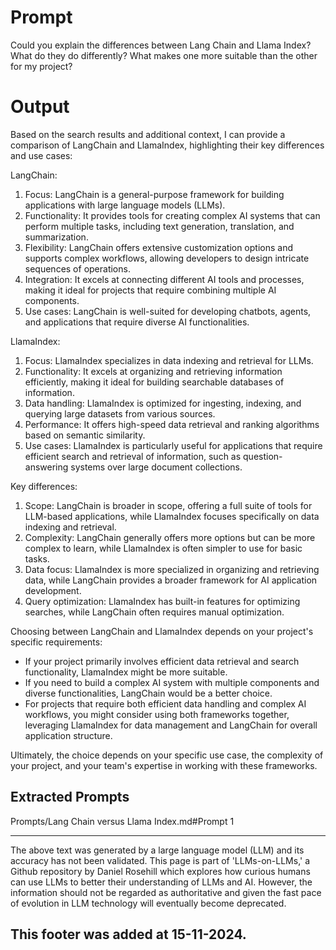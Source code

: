 # Prompt

Could you explain the differences between Lang Chain and Llama Index? What do they do differently? What makes one more suitable than the other for my project?

# Output

Based on the search results and additional context, I can provide a comparison of LangChain and LlamaIndex, highlighting their key differences and use cases:

LangChain:

1. Focus: LangChain is a general-purpose framework for building applications with large language models (LLMs).
2. Functionality: It provides tools for creating complex AI systems that can perform multiple tasks, including text generation, translation, and summarization.
3. Flexibility: LangChain offers extensive customization options and supports complex workflows, allowing developers to design intricate sequences of operations.
4. Integration: It excels at connecting different AI tools and processes, making it ideal for projects that require combining multiple AI components.
5. Use cases: LangChain is well-suited for developing chatbots, agents, and applications that require diverse AI functionalities.

LlamaIndex:

1. Focus: LlamaIndex specializes in data indexing and retrieval for LLMs.
2. Functionality: It excels at organizing and retrieving information efficiently, making it ideal for building searchable databases of information.
3. Data handling: LlamaIndex is optimized for ingesting, indexing, and querying large datasets from various sources.
4. Performance: It offers high-speed data retrieval and ranking algorithms based on semantic similarity.
5. Use cases: LlamaIndex is particularly useful for applications that require efficient search and retrieval of information, such as question-answering systems over large document collections.

Key differences:

1. Scope: LangChain is broader in scope, offering a full suite of tools for LLM-based applications, while LlamaIndex focuses specifically on data indexing and retrieval.
2. Complexity: LangChain generally offers more options but can be more complex to learn, while LlamaIndex is often simpler to use for basic tasks.
3. Data focus: LlamaIndex is more specialized in organizing and retrieving data, while LangChain provides a broader framework for AI application development.
4. Query optimization: LlamaIndex has built-in features for optimizing searches, while LangChain often requires manual optimization.

Choosing between LangChain and LlamaIndex depends on your project's specific requirements:

- If your project primarily involves efficient data retrieval and search functionality, LlamaIndex might be more suitable.
- If you need to build a complex AI system with multiple components and diverse functionalities, LangChain would be a better choice.
- For projects that require both efficient data handling and complex AI workflows, you might consider using both frameworks together, leveraging LlamaIndex for data management and LangChain for overall application structure.

Ultimately, the choice depends on your specific use case, the complexity of your project, and your team's expertise in working with these frameworks.

## Extracted Prompts

Prompts/Lang Chain versus Llama Index.md#Prompt 1

---

The above text was generated by a large language model (LLM) and its accuracy has not been validated. This page is part of 'LLMs-on-LLMs,' a Github repository by Daniel Rosehill which explores how curious humans can use LLMs to better their understanding of LLMs and AI. However, the information should not be regarded as authoritative and given the fast pace of evolution in LLM technology will eventually become deprecated. 

This footer was added at 15-11-2024.
---
